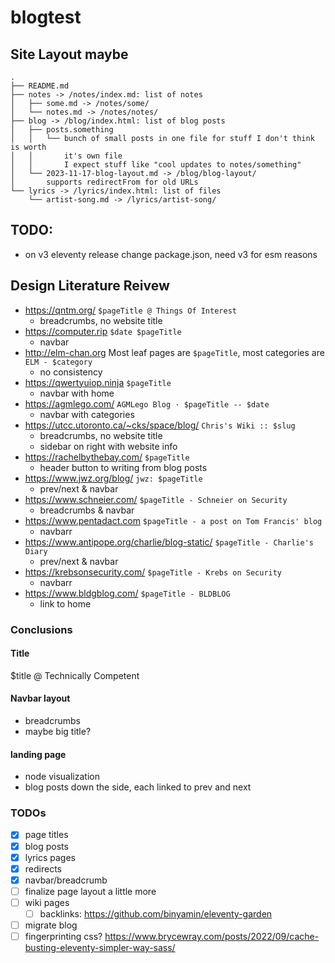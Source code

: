 # blogtest

## Site Layout maybe
```
.
├── README.md
├── notes -> /notes/index.md: list of notes
│   ├── some.md -> /notes/some/
│   └── notes.md -> /notes/notes/
├── blog -> /blog/index.html: list of blog posts
│   ├── posts.something
│   │   └── bunch of small posts in one file for stuff I don't think is worth
│   │       it's own file
│   │       I expect stuff like "cool updates to notes/something"
│   └── 2023-11-17-blog-layout.md -> /blog/blog-layout/
│       supports redirectFrom for old URLs
└── lyrics -> /lyrics/index.html: list of files
    └── artist-song.md -> /lyrics/artist-song/
```

## TODO:
* on v3 eleventy release change package.json, need v3 for esm reasons

## Design Literature Reivew
* https://qntm.org/                             `$pageTitle @ Things Of Interest`
  * breadcrumbs, no website title
* https://computer.rip                          `$date $pageTitle`
  * navbar
* http://elm-chan.org                           Most leaf pages are `$pageTitle`, most categories are `ELM - $category`
  * no consistency
* https://qwertyuiop.ninja                      `$pageTitle`
  * navbar with home
* https://agmlego.com/                          `AGMLego Blog · $pageTitle -- $date`
  * navbar with categories
* https://utcc.utoronto.ca/~cks/space/blog/     `Chris's Wiki :: $slug`
  * breadcrumbs, no website title
  * sidebar on right with website info
* https://rachelbythebay.com/                   `$pageTitle`
  * header button to writing from blog posts
* https://www.jwz.org/blog/                     `jwz: $pageTitle`
  * prev/next & navbar
* https://www.schneier.com/                     `$pageTitle - Schneier on Security`
  * breadcrumbs & navbar
* https://www.pentadact.com                     `$pageTitle - a post on Tom Francis' blog`
  * navbarr
* https://www.antipope.org/charlie/blog-static/  `$pageTitle - Charlie's Diary`
  * prev/next & navbar
* https://krebsonsecurity.com/                  `$pageTitle - Krebs on Security`
  * navbarr
* https://www.bldgblog.com/                     `$pageTitle - BLDBLOG`
  * link to home

### Conclusions
#### Title
$title @ Technically Competent

#### Navbar layout
* breadcrumbs
* maybe big title?

#### landing page
* node visualization
* blog posts down the side, each linked to prev and next

### TODOs
* [x] page titles
* [x] blog posts
* [x] lyrics pages
* [x] redirects
* [x] navbar/breadcrumb
* [ ] finalize page layout a little more
* [ ] wiki pages
  * [ ] backlinks: https://github.com/binyamin/eleventy-garden
* [ ] migrate blog
* [ ] fingerprinting css? https://www.brycewray.com/posts/2022/09/cache-busting-eleventy-simpler-way-sass/
